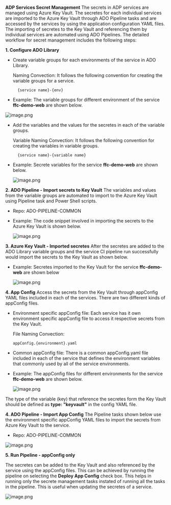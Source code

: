 **ADP Services Secret Management**
The secrets in ADP services are managed using Azure Key Vault. The secretes for each individual services are imported to the Azure Key Vault through ADO Pipeline tasks and are accessed by the services by using the application configuration YAML files. The importing of secretes to the Key Vault and referencing them by individual services are automated using ADO Pipelines. The detailed workflow for secret management includes the following steps:

**1. Configure ADO Library**
- Create variable groups for each environments of the service in ADO Library.

  Naming Convection: It follows the following convention for creating the variable groups for a service.

        {service name}-{env}

-   Example: The variable groups for different environment of the service **ffc-demo-web** are shown below.

  ![image.png](../images/variable-group.png)

- Add the variables and the values for the secretes in each of the variable groups.

  Variable Naming Convection: It follows the following convention for creating the variables in variable groups.

        {service name}-{variable name}

- Example: Secrete variables for the service **ffc-demo-web** are shown below.

  ![image.png](../images/variable-group-keyvalue.png)


**2. ADO Pipeline - Import secrets to Key Vault**
The variables and values from the variable groups are automated to import to the Azure Key Vault using 
Pipeline task and Power Shell scripts. 

- Repo: ADO-PIPELINE-COMMON  

- Example: The code snippet involved in importing the secrets to the Azure Key Vault is 
  shown below.

  ![image.png](../images/Import-secrets-to-Key-Vault.png)


**3. Azure Key Vault - Imported secretes**
After the secretes are added to the ADO Library variable groups and the service CI pipeline run successfully would import the secrets to the Key Vault as shown below. 

- Example: Secretes imported to the Key Vault for the service **ffc-demo-web** are shown below

  ![image.png](../images/keyvault-secretes.png)
 

**4. App Config**
Access the secrets from the Key Vault through appConfig YAML files included in each of the services. 
There are two different kinds of appConfig files. 

- Environment specific appConfig file: Each service has it own environment specific appConfig file to access it 
  respective secrets from the Key Vault.

  File Naming Convection:

      appConfig.{environment}.yaml

- Common appConfig file: There is a common appConfig.yaml file included in each of the service that defines the 
  environment variables that commonly used by all of the service environments.

- Example: The appConfig files for different environments for the service **ffc-demo-web** are shown below.

  ![image.png](../images/appconfig.png)

The type of the variable (key) that reference the secretes form the Key Vault should be defined as **type: "keyvault"** in the config YAML file.

**4. ADO Pipeline - Import App Config**
The Pipeline tasks shown below use the environment specific appConfig YAML files to import the secrets from Azure Key Vault to the service.

- Repo: ADO-PIPELINE-COMMON  

![image.png](../images/import-appconfig.png)

**5. Run Pipeline - appConfig only**

The secretes can be added to the Key Vault and also referenced by the service using the appConfig files. This can be achieved by running the pipeline on selecting the **Deploy App Config** check box. This helps in running only the secrete management tasks instated of running all the tasks in the pipeline. This is useful when updating the secretes of a service.

![image.png](../images/run-appconfig.png)